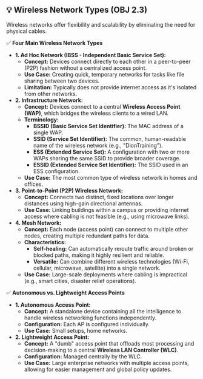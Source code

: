 ## 💡 Wireless Network Types (OBJ 2.3)

Wireless networks offer flexibility and scalability by eliminating the need for physical cables.

✅ **Four Main Wireless Network Types**
- **1. Ad Hoc Network (IBSS - Independent Basic Service Set):**
  - **Concept:** Devices connect directly to each other in a peer-to-peer (P2P) fashion without a centralized access point.
  - **Use Case:** Creating quick, temporary networks for tasks like file sharing between two devices.
  - **Limitation:** Typically does not provide internet access as it's isolated from other networks.
- **2. Infrastructure Network:**
  - **Concept:** Devices connect to a central **Wireless Access Point (WAP)**, which bridges the wireless clients to a wired LAN.
  - **Terminology:**
    - **BSSID (Basic Service Set Identifier):** The MAC address of a single WAP.
    - **SSID (Service Set Identifier):** The common, human-readable name of the wireless network (e.g., "DionTraining").
    - **ESS (Extended Service Set):** A configuration with two or more WAPs sharing the same SSID to provide broader coverage.
    - **ESSID (Extended Service Set Identifier):** The SSID used in an ESS configuration.
  - **Use Case:** The most common type of wireless network in homes and offices.
- **3. Point-to-Point (P2P) Wireless Network:**
  - **Concept:** Connects two distinct, fixed locations over longer distances using high-gain directional antennas.
  - **Use Case:** Linking buildings within a campus or providing internet access where cabling is not feasible (e.g., using microwave links).
- **4. Mesh Network:**
  - **Concept:** Each node (access point) can connect to multiple other nodes, creating multiple redundant paths for data.
  - **Characteristics:**
    - **Self-healing:** Can automatically reroute traffic around broken or blocked paths, making it highly resilient and reliable.
    - **Versatile:** Can combine different wireless technologies (Wi-Fi, cellular, microwave, satellite) into a single network.
  - **Use Case:** Large-scale deployments where cabling is impractical (e.g., smart cities, disaster relief operations).

✅ **Autonomous vs. Lightweight Access Points**
- **1. Autonomous Access Point:**
  - **Concept:** A standalone device containing all the intelligence to handle wireless networking functions independently.
  - **Configuration:** Each AP is configured individually.
  - **Use Case:** Small setups, home networks.
- **2. Lightweight Access Point:**
  - **Concept:** A "dumb" access point that offloads most processing and decision-making to a central **Wireless LAN Controller (WLC)**.
  - **Configuration:** Managed centrally by the WLC.
  - **Use Case:** Large enterprise networks with multiple access points, allowing for easier management and global policy updates.